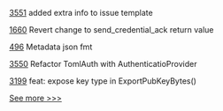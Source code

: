 
[3551](https://github.com/hyperledger/besu/pull/3551) added extra info to issue template

[1660](https://github.com/hyperledger/aries-cloudagent-python/pull/1660) Revert change to send_credential_ack return value

[496](https://github.com/hyperledger-labs/blockchain-carbon-accounting/pull/496) Metadata json fmt

[3550](https://github.com/hyperledger/besu/pull/3550) Refactor TomlAuth  with AuthenticatioProvider

[3199](https://github.com/hyperledger/aries-framework-go/pull/3199) feat: expose key type in ExportPubKeyBytes()


[See more >>>](https://start-here.hyperledger.org/pull-requests)
